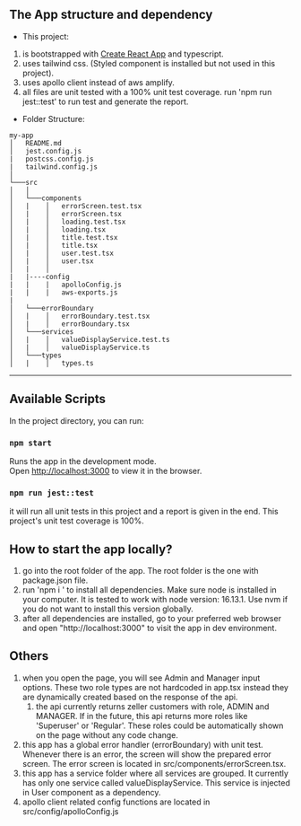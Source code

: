 ## The App structure and dependency
* This project:
1. is bootstrapped with [Create React App](https://github.com/facebook/create-react-app) and typescript.
2. uses tailwind css. (Styled component is installed but not used in this project).
3. uses apollo client instead of aws amplify.
4. all files are unit tested with a 100% unit test coverage. run 'npm run jest::test' to run test and generate the report.
* Folder Structure:
```
my-app
│   README.md
│   jest.config.js
|   postcss.config.js
|   tailwind.config.js    
│
└───src
│   │
│   └───components
│   |    │   errorScreen.test.tsx
│   |    │   errorScreen.tsx
│   |    │   loading.test.tsx
│   |    │   loading.tsx
│   |    │   title.test.tsx
│   |    │   title.tsx
│   |    │   user.test.tsx
│   |    │   user.tsx
│   |    │   
|   |----config
|   |    |   apolloConfig.js
|   |    |   aws-exports.js
|
│   └───errorBoundary
│   |    │   errorBoundary.test.tsx
│   |    │   errorBoundary.tsx
│   └───services
│   |    │   valueDisplayService.test.ts
│   |    │   valueDisplayService.ts
│   └───types
│   |    │   types.ts
```
---
## Available Scripts

In the project directory, you can run:

### `npm start`

Runs the app in the development mode.\
Open [http://localhost:3000](http://localhost:3000) to view it in the browser.

### `npm run jest::test`

it will run all unit tests in this project and a report is given in the end. This project's unit test coverage is 100%.

## How to start the app locally?
1) go into the root folder of the app. The root folder is the one with package.json file.
2) run 'npm i ' to install all dependencies. Make sure node is installed in your computer. It is tested to work with node version: 16.13.1. Use nvm if you do not want to install this version globally.
3) after all dependencies are installed, go to your preferred web browser and open "http://localhost:3000" to visit the app in dev environment.

## Others
1. when you open the page, you will see Admin and Manager input options. These two role types are not hardcoded in app.tsx instead they are dynamically created based on the response of the api.
   1. the api currently returns zeller customers with role, ADMIN and MANAGER. If in the future, this api returns more roles like 'Superuser' or 'Regular'. These roles could be automatically shown on the page without any code change.
2. this app has a global error handler (errorBoundary) with unit test. Whenever there is an error, the screen will show the prepared error screen. The error screen is located in src/components/errorScreen.tsx.
3. this app has a service folder where all services are grouped. It currently has only one service called valueDisplayService. This service is injected in User component as a dependency.
4. apollo client related config functions are located in src/config/apolloConfig.js